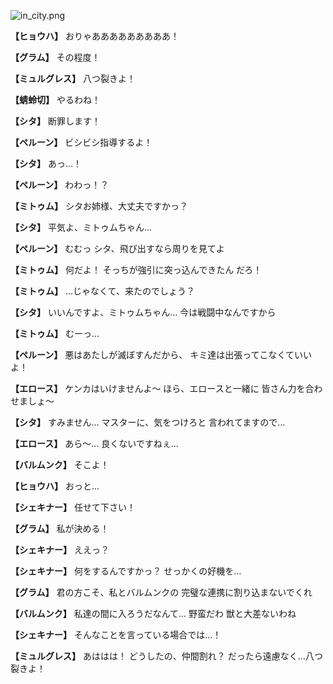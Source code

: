 
![in_city.png](../images/backgrounds/in_city.png)

**【ヒョウハ】**
おりゃあああああああああ！

**【グラム】**
その程度！

**【ミュルグレス】**
八つ裂きよ！

**【蜻蛉切】**
やるわね！

**【シタ】**
断罪します！

**【ペルーン】**
ビシビシ指導するよ！

**【シタ】**
あっ…！

**【ペルーン】**
わわっ！？

**【ミトゥム】**
シタお姉様、大丈夫ですかっ？

**【シタ】**
平気よ、ミトゥムちゃん…

**【ペルーン】**
むむっ
シタ、飛び出すなら周りを見てよ

**【ミトゥム】**
何だよ！
そっちが強引に突っ込んできたん
だろ！

**【ミトゥム】**
…じゃなくて、来たのでしょう？

**【シタ】**
いいんですよ、ミトゥムちゃん…
今は戦闘中なんですから

**【ミトゥム】**
むーっ…

**【ペルーン】**
悪はあたしが滅ぼすんだから、
キミ達は出張ってこなくていいよ！

**【エロース】**
ケンカはいけませんよ～
ほら、エロースと一緒に
皆さん力を合わせましょ～

**【シタ】**
すみません…
マスターに、気をつけろと
言われてますので…

**【エロース】**
あら～…
良くないですねぇ…

**【バルムンク】**
そこよ！

**【ヒョウハ】**
おっと…

**【シェキナー】**
任せて下さい！

**【グラム】**
私が決める！

**【シェキナー】**
ええっ？

**【シェキナー】**
何をするんですかっ？
せっかくの好機を…

**【グラム】**
君の方こそ、私とバルムンクの
完璧な連携に割り込まないでくれ

**【バルムンク】**
私達の間に入ろうだなんて…
野蛮だわ
獣と大差ないわね

**【シェキナー】**
そんなことを言っている場合では…！

**【ミュルグレス】**
あははは！
どうしたの、仲間割れ？
だったら遠慮なく…八つ裂きよ！